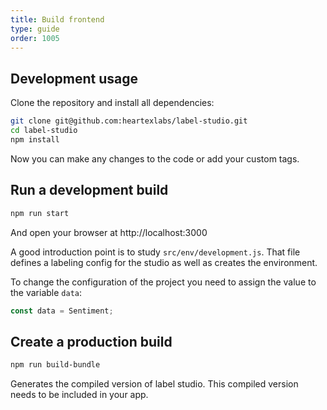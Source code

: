 ```yaml
---
title: Build frontend
type: guide
order: 1005
---
```


## Development usage

Clone the repository and install all dependencies:

```bash
git clone git@github.com:heartexlabs/label-studio.git
cd label-studio
npm install
```

Now you can make any changes to the code or add your custom tags.

## Run a development build

```bash
npm run start
```

And open your browser at http://localhost:3000

A good introduction point is to study `src/env/development.js`. That file defines a labeling config for the studio as well as creates the environment.

To change the configuration of the project you need to assign the value to the variable `data`:

```javascript
const data = Sentiment;
```

## Create a production build

```bash
npm run build-bundle
```

Generates the compiled version of label studio. This compiled version needs to be included in your app.

